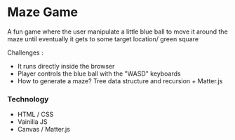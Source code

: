 # Maze Game

A fun game where the user manipulate a little blue ball to move it around the maze until eventually it gets to some target location/ green square

Challenges :
* It runs directly inside the browser
* Player controls the blue ball with the "WASD" keyboards 
* How to generate a maze? Tree data structure and recursion + Matter.js


### Technology

* HTML / CSS 
* Vainilla JS
* Canvas / Matter.js

